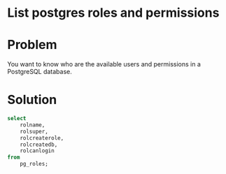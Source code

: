 # List postgres roles and permissions

# Problem

You want to know who are the available users and permissions in a PostgreSQL database.

# Solution

```sql
select
    rolname,
    rolsuper,
    rolcreaterole,
    rolcreatedb,
    rolcanlogin
from
    pg_roles;
```

